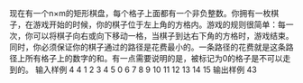 现在有一个n×m的矩形棋盘，每个格子上面都有一个非负整数。你拥有一枚棋子，在游戏开始的时候，你的棋子位于左上角的方格内。游戏的规则很简单：每一次，你可以将棋子向右或向下移动一格，当棋子到达右下角的方格时，游戏结束。同时，你必须保证你的棋子通过的路径是花费最小的。一条路径的花费就是这条路径上所有格子上的数字的和。有一点需要说明的是，被标记为0的格子是不可以走到的。
输入样例
4 4
1 2 3 4
5 0 6 7
8 9 10 11
12 13 14 15
输出样例
43
